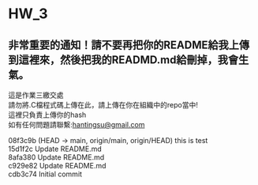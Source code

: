 # HW_3

##  非常重要的通知！請不要再把你的README給我上傳到這裡來，然後把我的READMD.md給刪掉，我會生氣。 
這是作業三繳交處   
請勿將.C檔程式碼上傳在此，請上傳在你在組織中的repo當中!   
這裡只負責上傳你的hash   
如有任何問題請聯繫:hantingsu@gmail.com   

08f3c9b (HEAD -> main, origin/main, origin/HEAD) this is test   
15d1f2c Update README.md   
8afa380 Update README.md   
c929e82 Update README.md   
cdb3c74 Initial commit   
